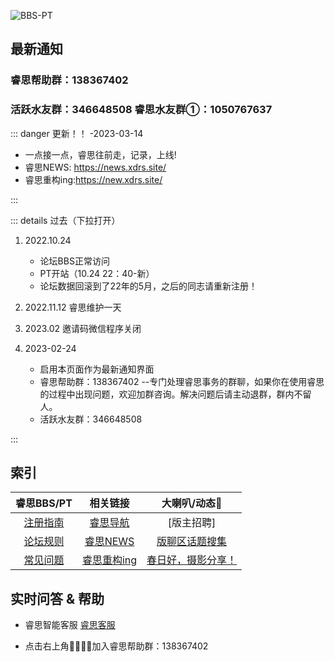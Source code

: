 ![BBS-PT](https://res.xdrs.site/help.xdrs.site/images/BBS-PT.png)
## 最新通知

### 睿思帮助群：138367402 
### 活跃水友群：346648508 睿思水友群①：1050767637 
::: danger 更新！！    -2023-03-14
* 一点接一点，睿思往前走，记录，上线!
* 睿思NEWS: https://news.xdrs.site/
* 睿思重构ing:https://new.xdrs.site/
 
:::

::: details 过去（下拉打开）
1. 2022.10.24 
    - 论坛BBS正常访问
    - PT开站（10.24 22：40-新）
    - 论坛数据回滚到了22年的5月，之后的同志请重新注册！
2. 2022.11.12 睿思维护一天
3. 2023.02  邀请码微信程序关闭

4. 2023-02-24 
   * 启用本页面作为最新通知界面   
   *  睿思帮助群：138367402  --专门处理睿思事务的群聊，如果你在使用睿思的过程中出现问题，欢迎加群咨询。解决问题后请主动退群，群内不留人。
   *  活跃水友群：346648508
 
:::

## 索引

|   睿思BBS/PT      |    相关链接  | 大喇叭/动态:bell:  |
| :-------------: |:-------------:| :-----:|
| [注册指南](./register.html "注册指南")    | [睿思导航](https://nav.xdrs.site/ "睿思导航") | [版主招聘] |
|  [论坛规则](./rules.html "论坛规则")   | [睿思NEWS](https://news.xdrs.site/)|   [版聊区话题搜集](./banLiao.md)  |
|[常见问题](./QandA.html "常见问题集锦")|[睿思重构ing](https://new.xdrs.site/)|[春日好，摄影分享！](https://rs.xidian.edu.cn/forum.php?mod=viewthread&tid=1147552)|







## 实时问答 & 帮助

* 睿思智能客服 [睿思客服](https://yzf.qq.com/xv/web/static/chat/index.html?sign=37ef9b97d02002c7244096ed4ee8b934a7094a639df787f6c31e6badbb9c22acfd4911bc546db6db7caba8cfd8b8946c0461abca)

* 点击右上角👨‍👨‍👦‍👦加入睿思帮助群：138367402